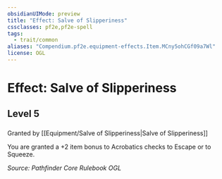```yaml
---
obsidianUIMode: preview
title: "Effect: Salve of Slipperiness"
cssclasses: pf2e,pf2e-spell
tags:
  - trait/common
aliases: "Compendium.pf2e.equipment-effects.Item.MCny5ohCGf09a7Wl"
license: OGL
---
```

# Effect: Salve of Slipperiness
## Level 5
### 






Granted by [[Equipment/Salve of Slipperiness|Salve of Slipperiness]]

You are granted a +2 item bonus to Acrobatics checks to Escape or to Squeeze.

*Source: Pathfinder Core Rulebook*
*OGL*